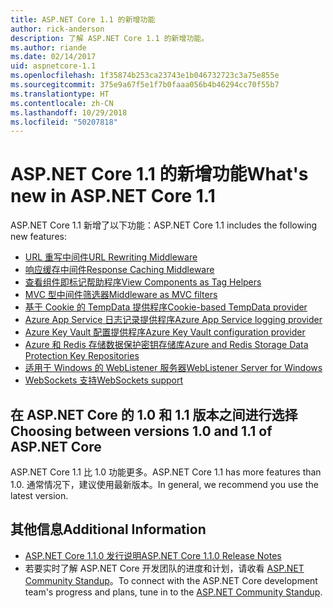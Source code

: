```yaml
---
title: ASP.NET Core 1.1 的新增功能
author: rick-anderson
description: 了解 ASP.NET Core 1.1 的新增功能。
ms.author: riande
ms.date: 02/14/2017
uid: aspnetcore-1.1
ms.openlocfilehash: 1f35874b253ca23743e1b046732723c3a75e855e
ms.sourcegitcommit: 375e9a67f5e1f7b0faaa056b4b46294cc70f55b7
ms.translationtype: HT
ms.contentlocale: zh-CN
ms.lasthandoff: 10/29/2018
ms.locfileid: "50207818"
---
```

# <a name="whats-new-in-aspnet-core-11"></a><span data-ttu-id="22545-103">ASP.NET Core 1.1 的新增功能</span><span class="sxs-lookup"><span data-stu-id="22545-103">What's new in ASP.NET Core 1.1</span></span>

<span data-ttu-id="22545-104">ASP.NET Core 1.1 新增了以下功能：</span><span class="sxs-lookup"><span data-stu-id="22545-104">ASP.NET Core 1.1 includes the following new features:</span></span>

- [<span data-ttu-id="22545-105">URL 重写中间件</span><span class="sxs-lookup"><span data-stu-id="22545-105">URL Rewriting Middleware</span></span>](xref:fundamentals/url-rewriting)
- [<span data-ttu-id="22545-106">响应缓存中间件</span><span class="sxs-lookup"><span data-stu-id="22545-106">Response Caching Middleware</span></span>](xref:performance/caching/middleware)
- [<span data-ttu-id="22545-107">查看组件即标记帮助程序</span><span class="sxs-lookup"><span data-stu-id="22545-107">View Components as Tag Helpers</span></span>](xref:mvc/views/view-components#invoking-a-view-component-as-a-tag-helper)
- [<span data-ttu-id="22545-108">MVC 型中间件筛选器</span><span class="sxs-lookup"><span data-stu-id="22545-108">Middleware as MVC filters</span></span>](xref:mvc/controllers/filters#using-middleware-in-the-filter-pipeline)
- [<span data-ttu-id="22545-109">基于 Cookie 的 TempData 提供程序</span><span class="sxs-lookup"><span data-stu-id="22545-109">Cookie-based TempData provider</span></span>](xref:fundamentals/app-state#tempdata)
- [<span data-ttu-id="22545-110">Azure App Service 日志记录提供程序</span><span class="sxs-lookup"><span data-stu-id="22545-110">Azure App Service logging provider</span></span>](xref:fundamentals/logging/index#azure-app-service-provider)
- [<span data-ttu-id="22545-111">Azure Key Vault 配置提供程序</span><span class="sxs-lookup"><span data-stu-id="22545-111">Azure Key Vault configuration provider</span></span>](xref:security/key-vault-configuration)
- [<span data-ttu-id="22545-112">Azure 和 Redis 存储数据保护密钥存储库</span><span class="sxs-lookup"><span data-stu-id="22545-112">Azure and Redis Storage Data Protection Key Repositories</span></span>](xref:security/data-protection/implementation/key-storage-providers#azure-and-redis)
- [<span data-ttu-id="22545-113">适用于 Windows 的 WebListener 服务器</span><span class="sxs-lookup"><span data-stu-id="22545-113">WebListener Server for Windows</span></span>](xref:fundamentals/servers/weblistener)
- [<span data-ttu-id="22545-114">WebSockets 支持</span><span class="sxs-lookup"><span data-stu-id="22545-114">WebSockets support</span></span>](xref:fundamentals/websockets)

## <a name="choosing-between-versions-10-and-11-of-aspnet-core"></a><span data-ttu-id="22545-115">在 ASP.NET Core 的 1.0 和 1.1 版本之间进行选择</span><span class="sxs-lookup"><span data-stu-id="22545-115">Choosing between versions 1.0 and 1.1 of ASP.NET Core</span></span>

<span data-ttu-id="22545-116">ASP.NET Core 1.1 比 1.0 功能更多。</span><span class="sxs-lookup"><span data-stu-id="22545-116">ASP.NET Core 1.1 has more features than 1.0.</span></span> <span data-ttu-id="22545-117">通常情况下，建议使用最新版本。</span><span class="sxs-lookup"><span data-stu-id="22545-117">In general, we recommend you use the latest version.</span></span>

## <a name="additional-information"></a><span data-ttu-id="22545-118">其他信息</span><span class="sxs-lookup"><span data-stu-id="22545-118">Additional Information</span></span>

- [<span data-ttu-id="22545-119">ASP.NET Core 1.1.0 发行说明</span><span class="sxs-lookup"><span data-stu-id="22545-119">ASP.NET Core 1.1.0 Release Notes</span></span>](https://github.com/aspnet/Home/releases/tag/1.1.0)
- <span data-ttu-id="22545-120">若要实时了解 ASP.NET Core 开发团队的进度和计划，请收看 [ASP.NET Community Standup](https://live.asp.net/)。</span><span class="sxs-lookup"><span data-stu-id="22545-120">To connect with the ASP.NET Core development team's progress and plans, tune in to the [ASP.NET Community Standup](https://live.asp.net/).</span></span>
